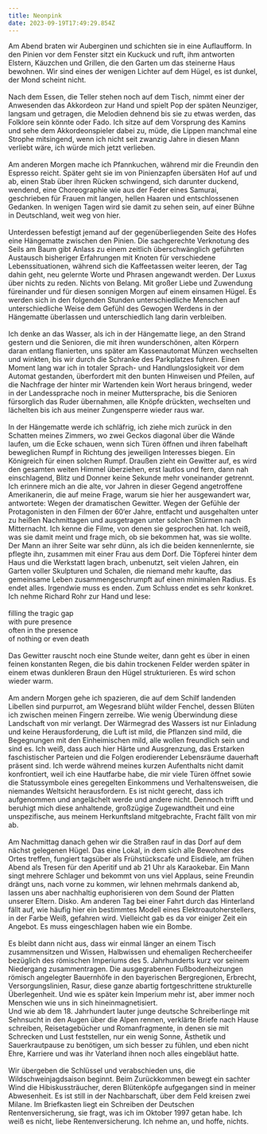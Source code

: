 ```yaml
---
title: Neonpink
date: 2023-09-19T17:49:29.854Z
---
```

Am Abend braten wir Auberginen und schichten sie in eine Auflaufform. In den Pinien vor dem Fenster sitzt ein Kuckuck und ruft, ihm antworten Elstern, Käuzchen und Grillen, die den Garten um das steinerne Haus bewohnen. Wir sind eines der wenigen Lichter auf dem Hügel, es ist dunkel, der Mond scheint nicht.\
\
Nach dem Essen, die Teller stehen noch auf dem Tisch, nimmt einer der Anwesenden das Akkordeon zur Hand und spielt Pop der späten Neunziger, langsam und getragen, die Melodien dehnend bis sie zu etwas werden, das Folklore sein könnte oder Fado. Ich sitze auf dem Vorsprung des Kamins und sehe dem Akkordeonspieler dabei zu, müde, die Lippen manchmal eine Strophe mitsingend, wenn ich nicht seit zwanzig Jahre in diesen Mann verliebt wäre, ich würde mich jetzt verlieben.\
\
Am anderen Morgen mache ich Pfannkuchen, während mir die Freundin den Espresso reicht. Später geht sie im von Pinienzapfen übersäten Hof auf und ab, einen Stab über ihren Rücken schwingend, sich darunter duckend, wendend, eine Choreographie wie aus der Feder eines Samurai, geschrieben für Frauen mit langen, hellen Haaren und entschlossenen Gedanken. In wenigen Tagen wird sie damit zu sehen sein, auf einer Bühne in Deutschland, weit weg von hier.\
\
Unterdessen befestigt jemand auf der gegenüberliegenden Seite des Hofes eine Hängematte zwischen den Pinien. Die sachgerechte Verknotung des Seils am Baum gibt Anlass zu einem zeitlich überschwänglich geführten Austausch bisheriger Erfahrungen mit Knoten für verschiedene Lebenssituationen, während sich die Kaffeetassen weiter leeren, der Tag dahin geht, neu gelernte Worte und Phrasen angewandt werden. Der Luxus über nichts zu reden. Nichts von Belang. Mit großer Liebe und Zuwendung füreinander und für diesen sonnigen Morgen auf einem einsamen Hügel. Es werden sich in den folgenden Stunden unterschiedliche Menschen auf unterschiedliche Weise dem Gefühl des Gewogen Werdens in der Hängematte überlassen und unterschiedlich lang darin verbleiben.\
\
Ich denke an das Wasser, als ich in der Hängematte liege, an den Strand gestern und die Senioren, die mit ihren wunderschönen, alten Körpern daran entlang flanierten, uns später am Kassenautomat Münzen wechselten und winkten, bis wir durch die Schranke des Parkplatzes fuhren. Einen Moment lang war ich in totaler Sprach- und Handlungslosigkeit vor dem Automat gestanden, überfordert mit den bunten Hinweisen und Pfeilen, auf die Nachfrage der hinter mir Wartenden kein Wort heraus bringend, weder in der Landessprache noch in meiner Muttersprache, bis die Senioren fürsorglich das Ruder übernahmen, alle Knöpfe drückten, wechselten und lächelten bis ich aus meiner Zungensperre wieder raus war.\
\
In der Hängematte werde ich schläfrig, ich ziehe mich zurück in den Schatten meines Zimmers, wo zwei Geckos diagonal über die Wände laufen, um die Ecke schauen, wenn sich Türen öffnen und ihren fabelhaft beweglichen Rumpf in Richtung des jeweiligen Interesses biegen. Ein Königreich für einen solchen Rumpf. Draußen zieht ein Gewitter auf, es wird den gesamten weiten Himmel überziehen, erst lautlos und fern, dann nah einschlagend, Blitz und Donner keine Sekunde mehr voneinander getrennt. Ich erinnere mich an die alte, vor Jahren in dieser Gegend angetroffene Amerikanerin, die auf meine Frage, warum sie hier her ausgewandert war, antwortete: Wegen der dramatischen Gewitter. Wegen der Gefühle der Protagonisten in den Filmen der 60‘er Jahre, entfacht und ausgehalten unter zu heißen Nachmittagen und ausgetragen unter solchen Stürmen nach Mitternacht. Ich kenne die Filme, von denen sie gesprochen hat. Ich weiß, was sie damit meint und frage mich, ob sie bekommen hat, was sie wollte. Der Mann an ihrer Seite war sehr dünn, als ich die beiden kennenlernte, sie pflegte ihn, zusammen mit einer Frau aus dem Dorf. Die Töpferei hinter dem Haus und die Werkstatt lagen brach, unbenutzt, seit vielen Jahren, ein Garten voller Skulpturen und Schalen, die niemand mehr kaufte, das gemeinsame Leben zusammengeschrumpft auf einen minimalen Radius. Es endet alles. Irgendwie muss es enden. Zum Schluss endet es sehr konkret. Ich nehme Richard Rohr zur Hand und lese:\
\
filling the tragic gap\
with pure presence\
often in the presence\
of nothing or even death\
\
Das Gewitter rauscht noch eine Stunde weiter, dann geht es über in einen feinen konstanten Regen, die bis dahin trockenen Felder werden später in einem etwas dunkleren Braun den Hügel strukturieren. Es wird schon wieder warm.\
\
Am andern Morgen gehe ich spazieren, die auf dem Schilf landenden Libellen sind purpurrot, am Wegesrand blüht wilder Fenchel, dessen Blüten ich zwischen meinen Fingern zerreibe. Wie wenig Überwindung diese Landschaft von mir verlangt. Der Wärmegrad des Wassers ist nur Einladung und keine Herausforderung, die Luft ist mild, die Pflanzen sind mild, die Begegnungen mit den Einheimischen mild, alle wollen freundlich sein und sind es. Ich weiß, dass auch hier Härte und Ausgrenzung, das Erstarken faschistischer Parteien und die Folgen erodierender Lebensräume dauerhaft präsent sind. Ich werde während meines kurzen Aufenthalts nicht damit konfrontiert, weil ich eine Hautfarbe habe, die mir viele Türen öffnet sowie die Statussymbole eines geregelten Einkommens und Verhaltensweisen, die niemandes Weltsicht herausfordern. Es ist nicht gerecht, dass ich aufgenommen und angelächelt werde und andere nicht. Dennoch trifft und beruhigt mich diese anhaltende, großzügige Zugewandtheit und eine unspezifische, aus meinem Herkunftsland mitgebrachte, Fracht fällt von mir ab.\
\
Am Nachmittag danach gehen wir die Straßen rauf in das Dorf auf dem nächst gelegenen Hügel. Das eine Lokal, in dem sich alle Bewohner des Ortes treffen, fungiert tagsüber als Frühstückscafe und Eisdiele, am frühen Abend als Tresen für den Aperitif und ab 21 Uhr als Karaokebar. Ein Mann singt mehrere Schlager und bekommt von uns viel Applaus, seine Freundin drängt uns, nach vorne zu kommen, wir lehnen mehrmals dankend ab, lassen uns aber nachhaltig euphorisieren von dem Sound der Platten unserer Eltern. Disko. Am anderen Tag bei einer Fahrt durch das Hinterland fällt auf, wie häufig hier ein bestimmtes Modell eines Elektroautoherstellers, in der Farbe Weiß, gefahren wird. Vielleicht gab es da vor einiger Zeit ein Angebot. Es muss eingeschlagen haben wie ein Bombe.\
\
Es bleibt dann nicht aus, dass wir einmal länger an einem Tisch zusammensitzen und Wissen, Halbwissen und ehemaligen Rechercheeifer bezüglich des römischen Imperiums des 5. Jahrhunderts kurz vor seinem Niedergang zusammentragen. Die ausgegrabenen Fußbodenheizungen römisch angelegter Bauernhöfe in den bayerischen Bergregionen, Erbrecht, Versorgungslinien, Rasur, diese ganze abartig fortgeschrittene strukturelle Überlegenheit. Und wie es später kein Imperium mehr ist, aber immer noch Menschen wie uns in sich hineinmagnetisiert.\
Und wie ab dem 18. Jahrhundert lauter junge deutsche Schreiberlinge mit Sehnsucht in den Augen über die Alpen rennen, verklärte Briefe nach Hause schreiben, Reisetagebücher und Romanfragmente, in denen sie mit Schrecken und Lust feststellen, nur ein wenig Sonne, Ästhetik und Sauerkrautpause zu benötigen, um sich besser zu fühlen, und eben nicht Ehre, Karriere und was ihr Vaterland ihnen noch alles eingebläut hatte.\
\
Wir übergeben die Schlüssel und verabschieden uns, die Wildschweinjagdsaison beginnt. Beim Zurückkommen bewegt ein sachter Wind die Hibiskussträucher, deren Blütenköpfe aufgegangen sind in meiner Abwesenheit. Es ist still in der Nachbarschaft, über dem Feld kreisen zwei Milane. Im Briefkasten liegt ein Schreiben der Deutschen Rentenversicherung, sie fragt, was ich im Oktober 1997 getan habe. Ich weiß es nicht, liebe Rentenversicherung. Ich nehme an, und hoffe, nichts.